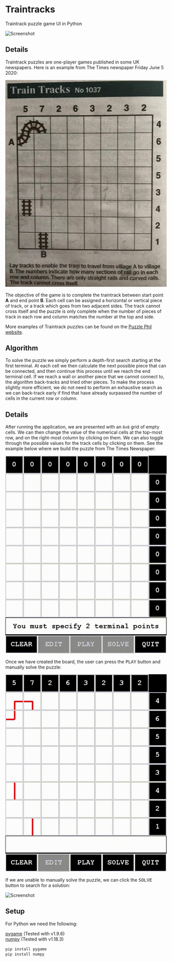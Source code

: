 # Traintracks
Traintrack puzzle game UI in Python

![Screenshot](https://github.com/James-P-D/Traintracks/blob/master/screenshot.gif)

## Details

Traintrack puzzles are one-player games published in some UK newspapers. Here is an example from The Times newspaper Friday June 5 2020:

![Screenshot](https://github.com/James-P-D/Traintracks/blob/master/traintracks_times_newspaper_no_1037.jpg)

The objective of the game is to complete the traintrack between start point **A** and end point **B**. Each cell can be assigned a horizontal or vertical piece of track, or a track which goes from two adjacent sides. The track cannot cross itself and the puzzle is only complete when the number of pieces of track in each row and column matches the number at the top and side.

More examples of Traintrack puzzles can be found on the [Puzzle Phil website](https://puzzlephil.com/puzzles/dampfross/en/).

## Algorithm

To solve the puzzle we simply perform a depth-first search starting at the first terminal. At each cell we then calculate the next possible piece that can be connected, and then continue this process until we reach the end terminal cell. If we reach a wall or another piece that we cannot connect to, the algorithm back-tracks and tried other pieces. To make the process slightly more efficient, we do not need to perform an exhaustive search as we can back-track early if find that have already surpassed the number of cells in the current row or column.

## Details

After running the application, we are presented with an `8x8` grid of empty cells. We can then change the value of the numerical cells at the top-most row, and on the right-most column by clicking on them. We can also toggle through the possible values for the track cells by clicking on them. See the example below where we build the puzzle from The Times Newspaper:

![Screenshot](https://github.com/James-P-D/Traintracks/blob/master/make_puzzle.gif)

Once we have created the board, the user can press the <kbd>PLAY</kbd> button and manually solve the puzzle:

![Screenshot](https://github.com/James-P-D/Traintracks/blob/master/play_puzzle.gif)

If we are unable to manually solve the puzzle, we can click the <kbd>SOLVE</kbd> button to search for a solution:

![Screenshot](https://github.com/James-P-D/Traintracks/blob/master/solve_puzzle.gif)

## Setup

For Python we need the following:

[pygame](https://www.pygame.org/news) (Tested with v1.9.6)  
[numpy](https://numpy.org/) (Tested with v1.18.3)  

```
pip install pygame
pip install numpy
```